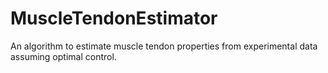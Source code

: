 # MuscleTendonEstimator
An algorithm to estimate muscle tendon properties from experimental data assuming optimal control.
